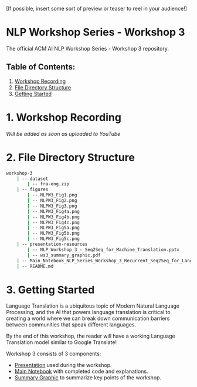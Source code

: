 [If possible, insert some sort of preview or teaser to reel in your audience!]

# NLP Workshop Series - Workshop 3
The official ACM AI NLP Workshop Series - Workshop 3 repository.

## Table of Contents:

<div class="alert alert-block alert-info">
<ol>
    <li><a href="#1-workshop-recording">Workshop Recording</a></li>
    <li><a href="#2-file-directory-structure">File Directory Structure</a></li>
    <li><a href="#3-getting-started">Getting Started</a></li>
</ul>
</div>

# 1. Workshop Recording

*Will be added as soon as uploaded to YouTube*

<!--
<div align="center">
<a href="YT Video Link">
<img
    src="YT Max Res Thumbnail Link"
    alt="Screen reader-compatible alt text"
    width="500px"
/>
</a>
</div>
-->

# 2. File Directory Structure

```bash
workshop-3
    | -- dataset
        | -- fra-eng.zip
    | -- figures
        | -- NLPW3_Fig1.png
        | -- NLPW3_Fig2.png
        | -- NLPW3_Fig3.png
        | -- NLPW3_Fig4a.png
        | -- NLPW3_Fig4b.png
        | -- NLPW3_Fig4c.png
        | -- NLPW3_Fig5a.png
        | -- NLPW3_Fig5b.png
        | -- NLPW3_Fig5c.png
    | -- presentation-resources
        | -- NLP_Workshop_3_-_Seq2Seq_for_Machine_Translation.pptx
        | -- ws3_summary_graphic.pdf
    | -- Main_Notebook_NLP_Series_Workshop_3_Recurrent_Seq2Seq_for_Language_Translation.ipynb
    | -- README.md

```

# 3. Getting Started

Language Translation is a ubiquitous topic of Modern Natural Language Processing, and the AI that powers language translation is critical to creating a world where we can break down communication barriers between communities that speak different languages.

By the end of this workshop, the reader will have a working Language Translation model similar to Google Translate!

Workshop 3 consists of 3 components:
- [Presentation](./presentation-resources/NLP_Workshop_3_-_Seq2Seq_for_Machine_Translation.pptx) used during the workshop.
- [Main Notebook](./Main_Notebook_NLP_Series_Workshop_3_Recurrent_Seq2Seq_for_Language_Translation.ipynb) with completed code and explanations.
- [Summary Graphic](./presentation-resources/ws3_summary_graphic.pdf) to summarize key points of the workshop.
